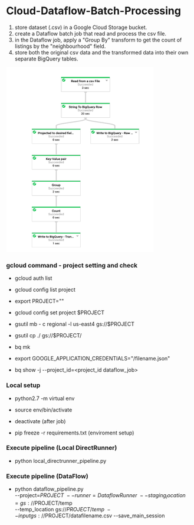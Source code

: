 # Cloud-Dataflow-Batch-Processing

1. store dataset (.csv) in a Google Cloud Storage bucket.
2. create a Dataflow batch job that read and process the csv file.
3. in the Dataflow job, apply a "Group By" transform to get the count of listings by the "neighbourhood" field.
4. store both the original csv data and the transformed data into their own separate BigQuery tables.

<img src="https://github.com/TsungChinHanKen/Cloud-Dataflow-Batch-Processing/blob/master/resources/diagram.png" alt="alt text" width="400" height="500">

### gcloud command - project setting and check

- gcloud auth list
- gcloud config list project
- export PROJECT="<project-id>"
- gcloud config set project $PROJECT
- gsutil mb - c regional -l us-east4 gs://$PROJECT
- gsutil cp ./<data file path> gs://$PROJECT/
- bq mk <tablename>

- export GOOGLE_APPLICATION_CREDENTIALS="<filepath>/filename.json"

- bq show -j --project_id=<project_id dataflow_job>

### Local setup
- python2.7 -m virtual env
- source env/bin/activate
- deactivate (after job)

- pip freeze -r requirements.txt (enviroment setup)


### Execute pipeline (Local DirectRunner)
- python local_directrunner_pipeline.py

### Execute pipeline (DataFlow)
- python dataflow_pipeline.py\
--project=$PROJECT\
--runner=DataflowRunner\
--staging_location=gs://$PROJECT/temp\
--temp_location gs://$PROJECT/temp\
--input gs://$PROJECT/datafilename.csv --save_main_session









